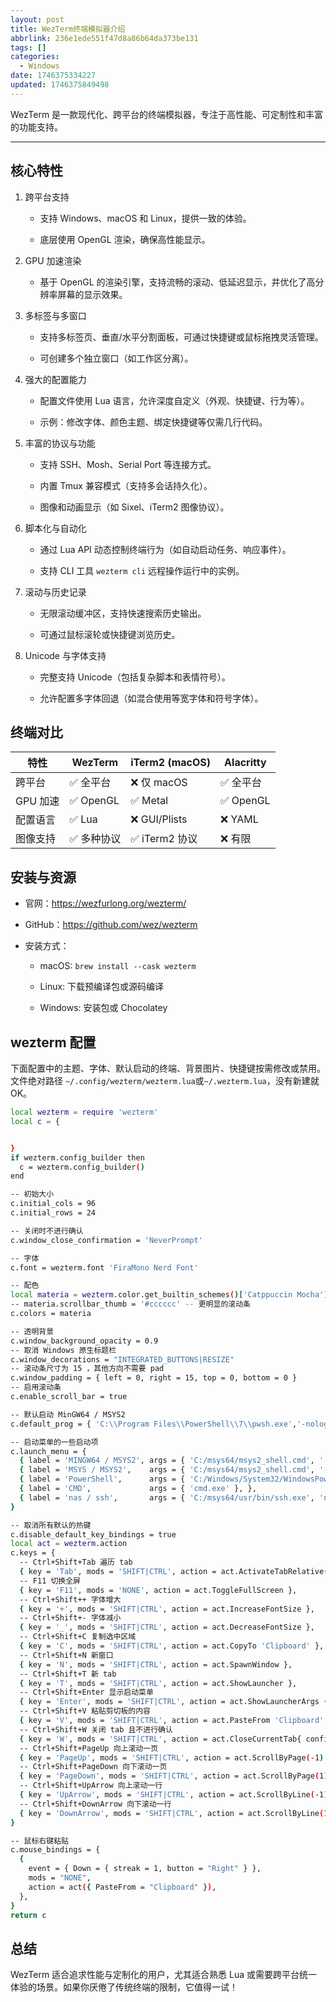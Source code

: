 ```yaml
---
layout: post
title: WezTerm终端模拟器介绍
abbrlink: 236e1ede551f47d8a86b64da373be131
tags: []
categories:
  - Windows
date: 1746375334227
updated: 1746375849498
---
```


WezTerm 是一款现代化、跨平台的终端模拟器，专注于高性能、可定制性和丰富的功能支持。

<!-- more -->

***

## 核心特性

1. 跨平台支持

   - 支持 Windows、macOS 和 Linux，提供一致的体验。

   - 底层使用 OpenGL 渲染，确保高性能显示。

2. GPU 加速渲染

   - 基于 OpenGL 的渲染引擎，支持流畅的滚动、低延迟显示，并优化了高分辨率屏幕的显示效果。

3. 多标签与多窗口

   - 支持多标签页、垂直/水平分割面板，可通过快捷键或鼠标拖拽灵活管理。

   - 可创建多个独立窗口（如工作区分离）。

4. 强大的配置能力

   - 配置文件使用 Lua 语言，允许深度自定义（外观、快捷键、行为等）。

   - 示例：修改字体、颜色主题、绑定快捷键等仅需几行代码。

5. 丰富的协议与功能

   - 支持 SSH、Mosh、Serial Port 等连接方式。

   - 内置 Tmux 兼容模式（支持多会话持久化）。

   - 图像和动画显示（如 Sixel、iTerm2 图像协议）。

6. 脚本化与自动化

   - 通过 Lua API 动态控制终端行为（如自动启动任务、响应事件）。

   - 支持 CLI 工具 `wezterm cli` 远程操作运行中的实例。

7. 滚动与历史记录

   - 无限滚动缓冲区，支持快速搜索历史输出。

   - 可通过鼠标滚轮或快捷键浏览历史。

8. Unicode 与字体支持

   - 完整支持 Unicode（包括复杂脚本和表情符号）。

   - 允许配置多字体回退（如混合使用等宽字体和符号字体）。

## 终端对比

| 特性     | WezTerm  | iTerm2 (macOS) | Alacritty |
| ------ | -------- | -------------- | --------- |
| 跨平台    | ✅ 全平台    | ❌ 仅 macOS      | ✅ 全平台     |
| GPU 加速 | ✅ OpenGL | ✅ Metal        | ✅ OpenGL  |
| 配置语言   | ✅ Lua    | ❌ GUI/Plists   | ❌ YAML    |
| 图像支持   | ✅ 多种协议   | ✅ iTerm2 协议    | ❌ 有限      |

## 安装与资源

- 官网：<https://wezfurlong.org/wezterm/>

- GitHub：<https://github.com/wez/wezterm>

- 安装方式：

  - macOS: `brew install --cask wezterm`

  - Linux: 下载预编译包或源码编译

  - Windows: 安装包或 Chocolatey

## wezterm 配置

下面配置中的主题、字体、默认启动的终端、背景图片、快捷键按需修改或禁用。文件绝对路径 `~/.config/wezterm/wezterm.lua`或`~/.wezterm.lua`，没有新建就 OK。

```sh
local wezterm = require 'wezterm'
local c = {


}
if wezterm.config_builder then
  c = wezterm.config_builder()
end

-- 初始大小
c.initial_cols = 96
c.initial_rows = 24

-- 关闭时不进行确认
c.window_close_confirmation = 'NeverPrompt'

-- 字体
c.font = wezterm.font 'FiraMono Nerd Font'

-- 配色
local materia = wezterm.color.get_builtin_schemes()['Catppuccin Mocha']
-- materia.scrollbar_thumb = '#cccccc' -- 更明显的滚动条
c.colors = materia

-- 透明背景
c.window_background_opacity = 0.9
-- 取消 Windows 原生标题栏
c.window_decorations = "INTEGRATED_BUTTONS|RESIZE"
-- 滚动条尺寸为 15 ，其他方向不需要 pad
c.window_padding = { left = 0, right = 15, top = 0, bottom = 0 }
-- 启用滚动条
c.enable_scroll_bar = true

-- 默认启动 MinGW64 / MSYS2
c.default_prog = { 'C:\\Program Files\\PowerShell\\7\\pwsh.exe','-nolog' }

-- 启动菜单的一些启动项
c.launch_menu = {
  { label = 'MINGW64 / MSYS2', args = { 'C:/msys64/msys2_shell.cmd', '-defterm', '-here', '-no-start', '-shell', 'zsh', '-mingw64' }, },
  { label = 'MSYS / MSYS2',    args = { 'C:/msys64/msys2_shell.cmd', '-defterm', '-here', '-no-start', '-shell', 'zsh', '-msys' }, },
  { label = 'PowerShell',      args = { 'C:/Windows/System32/WindowsPowerShell/v1.0/powershell.exe' }, },
  { label = 'CMD',             args = { 'cmd.exe' }, },
  { label = 'nas / ssh',       args = { 'C:/msys64/usr/bin/ssh.exe', 'nas' }, },
}

-- 取消所有默认的热键
c.disable_default_key_bindings = true
local act = wezterm.action
c.keys = {
  -- Ctrl+Shift+Tab 遍历 tab
  { key = 'Tab', mods = 'SHIFT|CTRL', action = act.ActivateTabRelative(1) },
  -- F11 切换全屏
  { key = 'F11', mods = 'NONE', action = act.ToggleFullScreen },
  -- Ctrl+Shift++ 字体增大
  { key = '+', mods = 'SHIFT|CTRL', action = act.IncreaseFontSize },
  -- Ctrl+Shift+- 字体减小
  { key = '_', mods = 'SHIFT|CTRL', action = act.DecreaseFontSize },
  -- Ctrl+Shift+C 复制选中区域
  { key = 'C', mods = 'SHIFT|CTRL', action = act.CopyTo 'Clipboard' },
  -- Ctrl+Shift+N 新窗口
  { key = 'N', mods = 'SHIFT|CTRL', action = act.SpawnWindow },
  -- Ctrl+Shift+T 新 tab
  { key = 'T', mods = 'SHIFT|CTRL', action = act.ShowLauncher },
  -- Ctrl+Shift+Enter 显示启动菜单
  { key = 'Enter', mods = 'SHIFT|CTRL', action = act.ShowLauncherArgs { flags = 'FUZZY|TABS|LAUNCH_MENU_ITEMS' } },
  -- Ctrl+Shift+V 粘贴剪切板的内容
  { key = 'V', mods = 'SHIFT|CTRL', action = act.PasteFrom 'Clipboard' },
  -- Ctrl+Shift+W 关闭 tab 且不进行确认
  { key = 'W', mods = 'SHIFT|CTRL', action = act.CloseCurrentTab{ confirm = false } },
  -- Ctrl+Shift+PageUp 向上滚动一页
  { key = 'PageUp', mods = 'SHIFT|CTRL', action = act.ScrollByPage(-1) },
  -- Ctrl+Shift+PageDown 向下滚动一页
  { key = 'PageDown', mods = 'SHIFT|CTRL', action = act.ScrollByPage(1) },
  -- Ctrl+Shift+UpArrow 向上滚动一行
  { key = 'UpArrow', mods = 'SHIFT|CTRL', action = act.ScrollByLine(-1) },
  -- Ctrl+Shift+DownArrow 向下滚动一行
  { key = 'DownArrow', mods = 'SHIFT|CTRL', action = act.ScrollByLine(1) },
}

-- 鼠标右键粘贴
c.mouse_bindings = {
  {
    event = { Down = { streak = 1, button = "Right" } },
    mods = "NONE",
    action = act({ PasteFrom = "Clipboard" }),
  },
}
return c
```

## 总结

WezTerm 适合追求性能与定制化的用户，尤其适合熟悉 Lua 或需要跨平台统一体验的场景。如果你厌倦了传统终端的限制，它值得一试！
